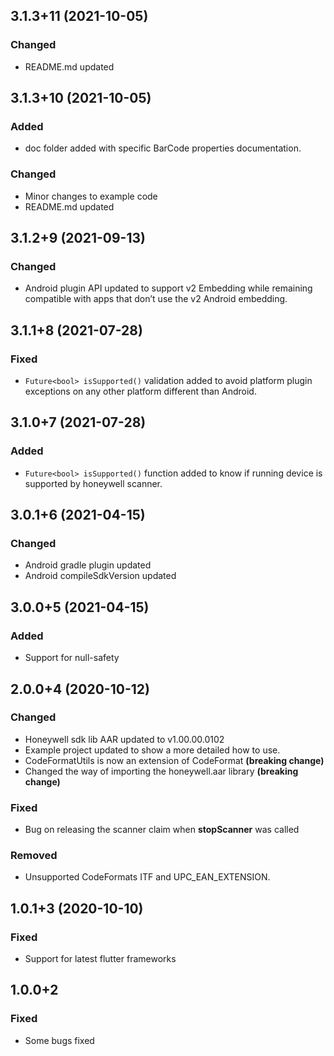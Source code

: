 ## 3.1.3+11 (2021-10-05)
### Changed
- README.md updated

## 3.1.3+10 (2021-10-05)
### Added
- doc folder added with specific BarCode properties documentation.

### Changed
- Minor changes to example code
- README.md updated

## 3.1.2+9 (2021-09-13)
### Changed
- Android plugin API updated to support v2 Embedding while remaining compatible with apps that don’t use the v2 Android embedding.

## 3.1.1+8 (2021-07-28)
### Fixed
- `Future<bool> isSupported()` validation added to avoid platform plugin exceptions on any other platform different than Android.

## 3.1.0+7 (2021-07-28)
### Added
- `Future<bool> isSupported()` function added to know if running device is supported by honeywell scanner.

## 3.0.1+6 (2021-04-15)
### Changed
- Android gradle plugin updated
- Android compileSdkVersion updated

## 3.0.0+5 (2021-04-15)
### Added
- Support for null-safety

## 2.0.0+4 (2020-10-12)
### Changed
- Honeywell sdk lib AAR updated to v1.00.00.0102
- Example project updated to show a more detailed how to use.
- CodeFormatUtils is now an extension of CodeFormat **(breaking change)**
- Changed the way of importing the honeywell.aar library **(breaking change)**

### Fixed
- Bug on releasing the scanner claim when **stopScanner** was called

### Removed
- Unsupported CodeFormats ITF and UPC_EAN_EXTENSION.

## 1.0.1+3 (2020-10-10)
### Fixed
- Support for latest flutter frameworks

## 1.0.0+2
### Fixed
- Some bugs fixed